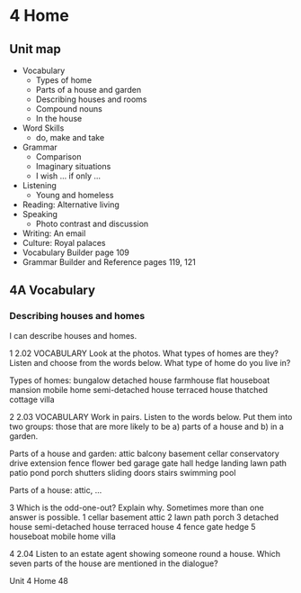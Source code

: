 # 4 Home

## Unit map
- Vocabulary
  - Types of home
  - Parts of a house and garden
  - Describing houses and rooms
  - Compound nouns
  - In the house
- Word Skills
  - do, make and take
- Grammar
  - Comparison
  - Imaginary situations
  - I wish ... if only ...
- Listening
  - Young and homeless
- Reading: Alternative living
- Speaking
  - Photo contrast and discussion
- Writing: An email
- Culture: Royal palaces
- Vocabulary Builder page 109
- Grammar Builder and Reference pages 119, 121

## 4A Vocabulary

### Describing houses and homes
I can describe houses and homes.

1 2.02 VOCABULARY Look at the photos. What types of homes are they? Listen and choose from the words below. What type of home do you live in?

Types of homes: bungalow  detached house  farmhouse  flat  houseboat  mansion  mobile home  semi-detached house  terraced house  thatched cottage  villa

2 2.03 VOCABULARY Work in pairs. Listen to the words below. Put them into two groups: those that are more likely to be a) parts of a house and b) in a garden.

Parts of a house and garden: attic  balcony  basement  cellar  conservatory  drive  extension  fence  flower bed  garage  gate  hall  hedge  landing  lawn  path  patio  pond  porch  shutters  sliding doors  stairs  swimming pool

Parts of a house: attic, ...

3 Which is the odd-one-out? Explain why. Sometimes more than one answer is possible.
1 cellar   basement   attic
2 lawn   path   porch
3 detached house   semi-detached house   terraced house
4 fence   gate   hedge
5 houseboat   mobile home   villa

4 2.04 Listen to an estate agent showing someone round a house. Which seven parts of the house are mentioned in the dialogue?

Unit 4 Home 48